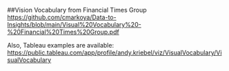 ##Vision Vocabulary from Financial Times Group
https://github.com/cmarkoya/Data-to-Insights/blob/main/Visual%20Vocabulary%20-%20Financial%20Times%20Group.pdf

Also, Tableau examples are available: https://public.tableau.com/app/profile/andy.kriebel/viz/VisualVocabulary/VisualVocabulary
